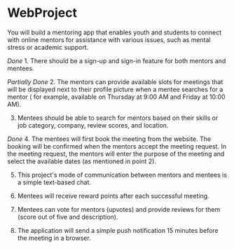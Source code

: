 # WebProject
You will build a mentoring app that enables youth and students to connect with online
mentors for assistance with various issues, such as mental stress or academic support.

 _Done_ 1. There should be a sign-up and sign-in feature for both mentors and mentees.                  

_Partially Done_ 2. The mentors can provide available slots for meetings that will be displayed next to
their profile picture when a mentee searches for a mentor ( for example, available on
Thursday at 9:00 AM and Friday at 10:00 AM).

3. Mentees should be able to search for mentors based on their skills or job category,
company, review scores, and location.

_Done_ 4. The mentees will first book the meeting from the website. The booking will be
confirmed when the mentors accept the meeting request. In the meeting request, the
mentors will enter the purpose of the meeting and select the available dates (as
mentioned in point 2).

5. This project's mode of communication between mentors and mentees is a simple
text-based chat.

6. Mentees will receive reward points after each successful meeting.

7. Mentees can vote for mentors (upvotes) and provide reviews for them (score out of
five and description).

8. The application will send a simple push notification 15 minutes before the meeting in
a browser.
